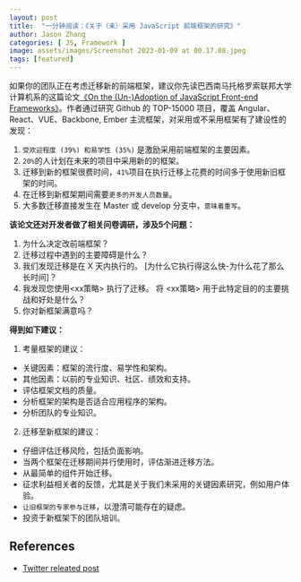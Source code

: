 ```yaml
---
layout: post
title:  "一分钟阅读：《关于（未）采用 JavaScript 前端框架的研究》"
author: Jason Zhang
categories: [ JS, Framework ]
image: assets/images/Screenshot 2023-01-09 at 00.17.08.jpeg
tags: [featured]
---
```

如果你的团队正在考虑迁移新的前端框架，建议你先读巴西南马托格罗索联邦大学计算机系的这篇论文[《On the (Un-)Adoption of JavaScript Front-end Frameworks》][paper1-url]。作者通过研究 Github 的 TOP-15000 项目，覆盖 Angular、React、VUE、Backbone, Ember 主流框架，对采用或不采用框架有了建设性的发现：
1. `受欢迎程度 (39%) 和易学性 (35%)` 是激励采用前端框架的主要因素。
2. `20%`的人计划在未来的项目中采用新的的框架。
3. 迁移到新的框架很费时间，`41%`项目在执行迁移上花费的时间多于使用新旧框架的时间。
4. 在迁移到新框架期间需要`更多的开发人员数量`。
5. 大多数迁移直接发生在 Master 或 develop 分支中，`意味着重写`。

**该论文还对开发者做了相关问卷调研，涉及5个问题：**
1. 为什么决定改前端框架？
2. 迁移过程中遇到的主要障碍是什么？
3. 我们发现迁移是在 X 天内执行的。 [为什么它执行得这么快-为什么花了那么长时间]？
4. 我发现您使用<xx策略> 执行了迁移。 将 <xx策略> 用于此特定目的的主要挑战和好处是什么？
5. 你对新框架满意吗？

**得到如下建议：**
1. 考量框架的建议：
- 关键因素：框架的流行度、易学性和架构。
- 其他因素：以前的专业知识、社区、绩效和支持。
- 评估框架文档的质量。
- 分析框架的架构是否适合应用程序的架构。
- 分析团队的专业知识。

2. 迁移至新框架的建议：
- 仔细评估迁移风险，包括负面影响。
- 当两个框架在迁移期间并行使用时，评估渐进迁移方法。
- 从最简单的组件开始迁移。
- 征求利益相关者的反馈，尤其是关于我们未采用的关键因素研究，例如用户体验。
- `让旧框架的专家参与迁移`，以澄清可能存在的疑虑。
- 投资于新框架下的团队培训。


## References
- [Twitter releated post][links-1]


[paper1-url]: https://homepages.dcc.ufmg.br/~mtov/pub/2021-spe.pdf
[links-1]: https://twitter.com/mtov/status/1448308623365611520
